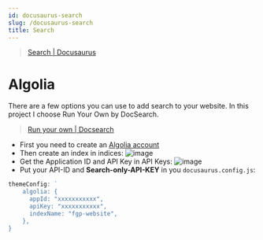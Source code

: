 ```yaml
---
id: docusaurus-search
slug: /docusaurus-search
title: Search
---
```


> [Search | Docusaurus](https://docusaurus.io/docs/search) 


# Algolia
There are a few options you can use to add search to your website. In this project I choose Run Your Own by DocSearch.

> [Run your own | Docsearch](https://docsearch.algolia.com/docs/run-your-own)

- First you need to create an [Algolia account](https://www.algolia.com/)
- Then create an index in indices:
  ![image](https://gitlab.com/fernandogprieto/fgp-website/-/raw/main/static/img/blog/indices.png)
- Get the Application ID and API Key in API Keys:
  ![image](https://gitlab.com/fernandogprieto/fgp-website/-/raw/main/static/img/blog/apikeys.png)
- Put your API-ID and **Search-only-API-KEY** in you `docusaurus.config.js`:
```js
themeConfig: `
    algolia: {
      appId: "xxxxxxxxxxx",
      apiKey: "xxxxxxxxxxx",
      indexName: "fgp-website",
    },
}
```
